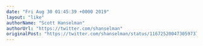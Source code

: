 ```yaml
---
date: "Fri Aug 30 01:45:39 +0000 2019"
layout: "like"
authorName: "Scott Hanselman"
authorUrl: "https://twitter.com/shanselman"
originalPost: "https://twitter.com/shanselman/status/1167252004730597376"
---
```

